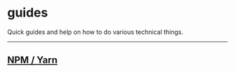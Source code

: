 # guides

Quick guides and help on how to do various technical things.

---

## [NPM / Yarn](NPM-YARN.md)
